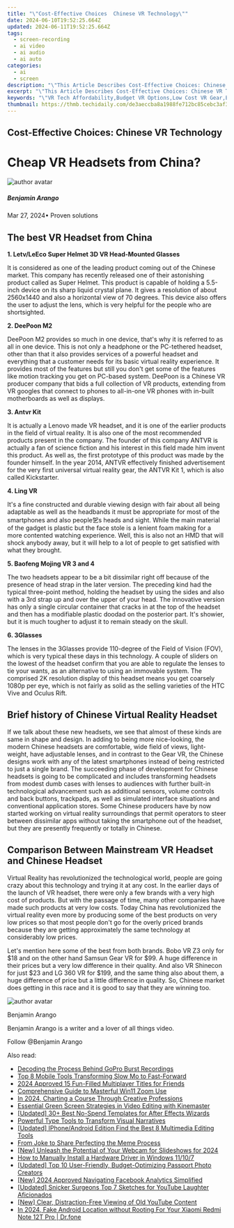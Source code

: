 ```yaml
---
title: "\"Cost-Effective Choices  Chinese VR Technology\""
date: 2024-06-10T19:52:25.664Z
updated: 2024-06-11T19:52:25.664Z
tags: 
  - screen-recording
  - ai video
  - ai audio
  - ai auto
categories: 
  - ai
  - screen
description: "\"This Article Describes Cost-Effective Choices: Chinese VR Technology\""
excerpt: "\"This Article Describes Cost-Effective Choices: Chinese VR Technology\""
keywords: "\"VR Tech Affordability,Budget VR Options,Low Cost VR Gear,Economical VR Devices,Value-Oriented VR Tech,Inexpensive Chinese VR,Cheap VR Solutions China\""
thumbnail: https://thmb.techidaily.com/de3aeccba8a1988fe712bc85cebc3af3bc3a21faab0414036ff801745dc15189.png
---
```


## Cost-Effective Choices: Chinese VR Technology

# Cheap VR Headsets from China?

![author avatar](https://images.wondershare.com/filmora/article-images/benjamin-arango-author.jpg)

##### Benjamin Arango

 Mar 27, 2024• Proven solutions

## The best VR Headset from China

**1\. Letv/LeEco Super Helmet 3D VR Head-Mounted Glasses**

 It is considered as one of the leading product coming out of the Chinese market. This company has recently released one of their astonishing product called as Super Helmet. This product is capable of holding a 5.5-inch device on its sharp liquid crystal plane. It gives a resolution of about 2560x1440 and also a horizontal view of 70 degrees. This device also offers the user to adjust the lens, which is very helpful for the people who are shortsighted.

**2\. DeePoon M2**

 DeePoon M2 provides so much in one device, that's why it is referred to as all in one device. This is not only a headphone or the PC-tethered headset, other than that it also provides services of a powerful headset and everything that a customer needs for its basic virtual reality experience. It provides most of the features but still you don't get some of the features like motion tracking you get on PC-based system. DeePoon is a Chinese VR producer company that bids a full collection of VR products, extending from VR googles that connect to phones to all-in-one VR phones with in-built motherboards as well as displays.

**3\. Antvr Kit**

 It is actually a Lenovo made VR headset, and it is one of the earlier products in the field of virtual reality. It is also one of the most recommended products present in the company. The founder of this company ANTVR is actually a fan of science fiction and his interest in this field made him invent this product. As well as, the first prototype of this product was made by the founder himself. In the year 2014, ANTVR effectively finished advertisement for the very first universal virtual reality gear, the ANTVR Kit 1, which is also called Kickstarter.

**4\. Ling VR**

 It's a fine constructed and durable viewing design with fair about all being adaptable as well as the headbands it must be appropriate for most of the smartphones and also people乫s heads and sight. While the main material of the gadget is plastic but the face stole is a lenient foam making for a more contented watching experience. Well, this is also not an HMD that will shock anybody away, but it will help to a lot of people to get satisfied with what they brought.

**5\. Baofeng Mojing VR 3 and 4**

 The two headsets appear to be a bit dissimilar right off because of the presence of head strap in the later version. The preceding kind had the typical three-point method, holding the headset by using the sides and also with a 3rd strap up and over the upper of your head. The innovative version has only a single circular container that cracks in at the top of the headset and then has a modifiable plastic doodad on the posterior part. It's showier, but it is much tougher to adjust it to remain steady on the skull.

**6\. 3Glasses**

 The lenses in the 3Glasses provide 110-degree of the Field of Vision (FOV), which is very typical these days in this technology. A couple of sliders on the lowest of the headset confirm that you are able to regulate the lenses to tie your wants, as an alternative to using an immovable system. The comprised 2K resolution display of this headset means you get coarsely 1080p per eye, which is not fairly as solid as the selling varieties of the HTC Vive and Oculus Rift.

## Brief history of Chinese Virtual Reality Headset

 If we talk about these new headsets, we see that almost of these kinds are same in shape and design. In adding to being more nice-looking, the modern Chinese headsets are comfortable, wide field of views, light-weight, have adjustable lenses, and in contrast to the Gear VR, the Chinese designs work with any of the latest smartphones instead of being restricted to just a single brand. The succeeding phase of development for Chinese headsets is going to be complicated and includes transforming headsets from modest dumb cases with lenses to audiences with further built-in technological advancement such as additional sensors, volume controls and back buttons, trackpads, as well as simulated interface situations and conventional application stores. Some Chinese producers have by now started working on virtual reality surroundings that permit operators to steer between dissimilar apps without taking the smartphone out of the headset, but they are presently frequently or totally in Chinese.

## Comparison Between Mainstream VR Headset and Chinese Headset

 Virtual Reality has revolutionized the technological world, people are going crazy about this technology and trying it at any cost. In the earlier days of the launch of VR headset, there were only a few brands with a very high cost of products. But with the passage of time, many other companies have made such products at very low costs. Today China has revolutionized the virtual reality even more by producing some of the best products on very low prices so that most people don't go for the overly priced brands because they are getting approximately the same technology at considerably low prices.

 Let's mention here some of the best from both brands. Bobo VR Z3 only for $18 and on the other hand Samsun Gear VR for $99\. A huge difference in their prices but a very low difference in their quality. And also VR Shinecon for just $23 and LG 360 VR for $199, and the same thing also about them, a huge difference of price but a little difference in quality. So, Chinese market does getting in this race and it is good to say that they are winning too.

![author avatar](https://images.wondershare.com/filmora/article-images/benjamin-arango-author.jpg)

Benjamin Arango

Benjamin Arango is a writer and a lover of all things video.

Follow @Benjamin Arango

<span class="atpl-alsoreadstyle">Also read:</span>
<div><ul>
<li><a href="https://extra-tips.techidaily.com/decoding-the-process-behind-gopro-burst-recordings/"><u>Decoding the Process Behind GoPro Burst Recordings</u></a></li>
<li><a href="https://extra-tips.techidaily.com/top-8-mobile-tools-transforming-slow-mo-to-fast-forward/"><u>Top 8 Mobile Tools Transforming Slow Mo to Fast-Forward</u></a></li>
<li><a href="https://extra-tips.techidaily.com/2024-approved-15-fun-filled-multiplayer-titles-for-friends/"><u>2024 Approved  15 Fun-Filled Multiplayer Titles for Friends</u></a></li>
<li><a href="https://extra-tips.techidaily.com/comprehensive-guide-to-masterful-win11-zoom-use/"><u>Comprehensive Guide to Masterful Win11 Zoom Use</u></a></li>
<li><a href="https://extra-tips.techidaily.com/in-2024-charting-a-course-through-creative-professions/"><u>In 2024, Charting a Course Through Creative Professions</u></a></li>
<li><a href="https://extra-tips.techidaily.com/essential-green-screen-strategies-in-video-editing-with-kinemaster/"><u>Essential Green Screen Strategies in Video Editing with Kinemaster</u></a></li>
<li><a href="https://extra-tips.techidaily.com/updated-30plus-best-no-spend-templates-for-after-effects-wizards/"><u>[Updated] 30+ Best No-Spend Templates for After Effects Wizards</u></a></li>
<li><a href="https://extra-tips.techidaily.com/powerful-type-tools-to-transform-visual-narratives/"><u>Powerful Type Tools to Transform Visual Narratives</u></a></li>
<li><a href="https://some-guidance.techidaily.com/updated-iphoneandroid-edition-find-the-best-8-multimedia-editing-tools/"><u>[Updated] IPhone/Android Edition  Find the Best 8 Multimedia Editing Tools</u></a></li>
<li><a href="https://extra-information.techidaily.com/from-joke-to-share-perfecting-the-meme-process/"><u>From Joke to Share  Perfecting the Meme Process</u></a></li>
<li><a href="https://screen-capture.techidaily.com/new-unleash-the-potential-of-your-webcam-for-slideshows-for-2024/"><u>[New] Unleash the Potential of Your Webcam for Slideshows for 2024</u></a></li>
<li><a href="https://blog-min.techidaily.com/how-to-manually-install-a-hardware-driver-in-windows-11107-by-drivereasy-guide/"><u>How to Manually Install a Hardware Driver in Windows 11/10/7</u></a></li>
<li><a href="https://some-tips.techidaily.com/updated-top-10-user-friendly-budget-optimizing-passport-photo-creators/"><u>[Updated] Top 10 User-Friendly, Budget-Optimizing Passport Photo Creators</u></a></li>
<li><a href="https://facebook-video-files.techidaily.com/new-2024-approved-navigating-facebook-analytics-simplified/"><u>[New] 2024 Approved  Navigating Facebook Analytics Simplified</u></a></li>
<li><a href="https://facebook-record-videos.techidaily.com/updated-snicker-surgeons-top-7-sketches-for-youtube-laughter-aficionados/"><u>[Updated] Snicker Surgeons  Top 7 Sketches for YouTube Laughter Aficionados</u></a></li>
<li><a href="https://youtube-videos.techidaily.com/new-clear-distraction-free-viewing-of-old-youtube-content/"><u>[New] Clear, Distraction-Free Viewing of Old YouTube Content</u></a></li>
<li><a href="https://android-location.techidaily.com/in-2024-fake-android-location-without-rooting-for-your-xiaomi-redmi-note-12t-pro-drfone-by-drfone-virtual/"><u>In 2024, Fake Android Location without Rooting For Your Xiaomi Redmi Note 12T Pro | Dr.fone</u></a></li>
</ul></div>

<ins class="adsbygoogle"
      style="display:block"
      data-ad-client="ca-pub-7571918770474297"
      data-ad-slot="8358498916"
      data-ad-format="auto"
      data-full-width-responsive="true"></ins>